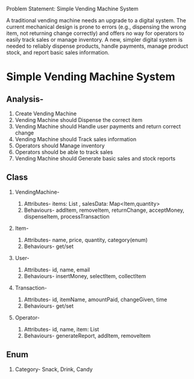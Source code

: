 Problem Statement: 
Simple Vending Machine System

A traditional vending machine needs an upgrade to a digital system. The current mechanical 
design is prone to errors (e.g., dispensing the wrong item, not returning change correctly) 
and offers no way for operators to easily track sales or manage inventory. 
A new, simpler digital system is needed to reliably dispense products, handle payments, 
manage product stock, and report basic sales information.

# Simple Vending Machine System

## Analysis-

1. Create Vending Machine
2. Vending Machine should Dispense the correct item
3. Vending Machine should Handle user payments and return correct change
4. Vending Machine should Track sales information
5. Operators should Manage inventory 
6. Operators should be able to track sales 
7. Vending Machine should Generate basic sales and stock reports


## Class

1. VendingMachine-
   1. Attributes- items: List<Item> , salesData: Map<Item,quantity>
   2. Behaviours- addItem, removeItem, returnChange, acceptMoney, dispenseItem, processTransaction

2. Item-
    1. Attributes- name, price, quantity, category(enum)
    2. Behaviours- get/set

3. User-
    1. Attributes- id, name, email
    2. Behaviours- insertMoney, selectItem, collectItem

4. Transaction-
   1. Attributes- id, itemName, amountPaid, changeGiven, time
   2. Behaviours- get/set

5. Operator-
   1. Attributes- id, name, item: List<Item>
   2. Behaviours- generateReport, addItem, removeItem

## Enum

1. Category- Snack, Drink, Candy